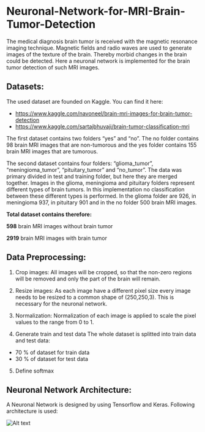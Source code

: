# Neuronal-Network-for-MRI-Brain-Tumor-Detection

The medical diagnosis brain tumor is received with the magnetic resonance imaging technique. Magnetic fields and radio waves are used to generate images of the texture of the brain. Thereby morbid changes in the brain could be detected. 
Here a neuronal network is implemented for the brain tumor detection of such MRI images. 

## Datasets:

The used dataset are founded on Kaggle. You can find it here:
- https://www.kaggle.com/navoneel/brain-mri-images-for-brain-tumor-detection
- https://www.kaggle.com/sartajbhuvaji/brain-tumor-classification-mri

The first dataset contains two folders “yes” and “no”. The no folder contains 98 brain MRI images that are non-tumorous and the yes folder contains 155 brain MRI images that are tumorous.

The second dataset contains four folders: “glioma_tumor”, “meningioma_tumor”, “pituitary_tumor” and “no_tumor”. The data was primary divided in test and training folder, but here they are merged together. Images in the glioma, meningioma and pituitary folders represent different types of brain tumors. In this implementation no classification between these different types is performed. In the glioma folder are 926, in meningioma 937, in pituitary 901 and in the no folder 500 brain MRI images. 

**Total dataset contains therefore:**

**598** brain MRI images without brain tumor

**2919** brain MRI images with brain tumor

## Data Preprocessing:

1. Crop images:
All images will be cropped, so that the non-zero regions will be removed and only the part of the brain will remain.

2. Resize images:
As each image have a different pixel size every image needs to be resized to a common shape of (250,250,3). This is necessary for the neuronal network. 

3. Normalization:
Normalization of each image is applied to scale the pixel values to the range from 0 to 1.

4. Generate train and test data
The whole dataset is splitted into train data and test data:
- 70 % of dataset for train data
- 30 % of dataset for test data

5. Define softmax



## Neuronal Network Architecture:

A Neuronal Network is designed by using Tensorflow and Keras. Following architecture is used:

![Alt text](relative/path/to/img.jpg?raw=true "Architektur")

